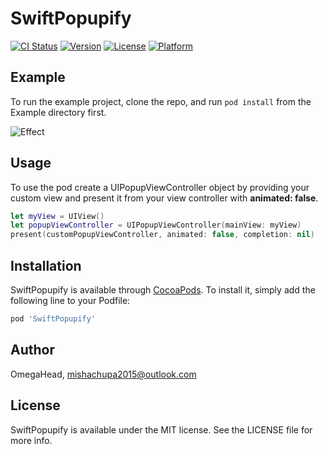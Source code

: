 # SwiftPopupify

[![CI Status](https://img.shields.io/travis/OmegaHead/SwiftPopupify.svg?style=flat)](https://travis-ci.org/OmegaHead/SwiftPopupify)
[![Version](https://img.shields.io/cocoapods/v/SwiftPopupify.svg?style=flat)](https://cocoapods.org/pods/SwiftPopupify)
[![License](https://img.shields.io/cocoapods/l/SwiftPopupify.svg?style=flat)](https://cocoapods.org/pods/SwiftPopupify)
[![Platform](https://img.shields.io/cocoapods/p/SwiftPopupify.svg?style=flat)](https://cocoapods.org/pods/SwiftPopupify)

## Example

To run the example project, clone the repo, and run `pod install` from the Example directory first.

![Effect](https://github.com/OmegaHead/SwiftPopupify/blob/main/example.gif)

## Usage

To use the pod create a UIPopupViewController object by providing your custom view and present it from your view controller with **animated: false**.
```swift
let myView = UIView()
let popupViewController = UIPopupViewController(mainView: myView)
present(customPopupViewController, animated: false, completion: nil)
```

## Installation

SwiftPopupify is available through [CocoaPods](https://cocoapods.org). To install
it, simply add the following line to your Podfile:

```ruby
pod 'SwiftPopupify'
```

## Author

OmegaHead, mishachupa2015@outlook.com

## License

SwiftPopupify is available under the MIT license. See the LICENSE file for more info.
